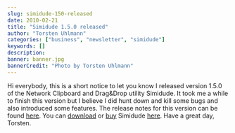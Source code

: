 ```yaml
---
slug: simidude-150-released
date: 2010-02-21
title: "Simidude 1.5.0 released"
author: "Torsten Uhlmann"
categories: ["business", "newsletter", "simidude"]
keywords: []
description:
banner: banner.jpg
bannerCredit: "Photo by Torsten Uhlmann"
---
```


Hi everybody, this is a short notice to let you know I released version 1.5.0 of the Network Clipboard and Drag&Drop utility Simidude. It took me a while to finish this version but I believe I did hunt down and kill some bugs and also introduced some features. The release notes for this version can be found [here](http://www.agynamix.de/blog/simidude-150-release-notes/). You can [download](http://www.agynamix.de/products/simidude/download/) or [buy](http://www.agynamix.de/products/simidude/order/) Simidude [here](http://www.agynamix.de/products/simidude/). Have a great day, Torsten.
